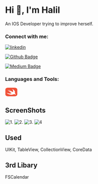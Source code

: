 # Hi 👋, I'm Halil

An IOS Developer trying to improve herself.

<h3 align="left">Connect with me:</h3>

[![linkedin](https://img.shields.io/badge/Linkedin-000000?style=for-the-badge&logo=Linkedin&logoColor=white)](https://www.linkedin.com/in/halil-bakar-a4bb26256/)       

[![Github Badge](https://img.shields.io/badge/-Github-000?style=quare&labelColor=000&logo=Github&logoColor=white&link=link)](https://github.com/Halilbkar) 

[![Medium Badge](https://img.shields.io/badge/-Medium-757575?style=flat-quare&labelColor=757575&logo=Medium&logoColor=white&link=link)](https://medium.com/@halilbakar.b)

<h3 align="left">Languages and Tools:</h3>

<p align="left"> <a href="https://developer.apple.com/swift/" target="_blank" rel="noreferrer"> <img src="https://raw.githubusercontent.com/devicons/devicon/master/icons/swift/swift-original.svg" alt="swift" width="40" height="30"/> </a> </p>

    
## ScreenShots
<img width="345" alt="1" src="https://user-images.githubusercontent.com/117112766/221378858-1a407fd2-8af7-40bf-b847-d3978082474b.png">. <img width="345" alt="2" src="https://user-images.githubusercontent.com/117112766/221378885-71a268ae-fd7a-451d-bc89-c249fbbb2e91.png">. 
<img width="345" alt="3" src="https://user-images.githubusercontent.com/117112766/221378887-c768ab3b-a8f8-43df-9f65-41efb24ca259.png">. 
<img width="345" alt="4" src="https://user-images.githubusercontent.com/117112766/221378891-88098896-4d15-45cf-ba54-90fafa01294a.png">
  
## Used

UIKit, TableView, CollectionView, CoreData

## 3rd Libary

FSCalendar


